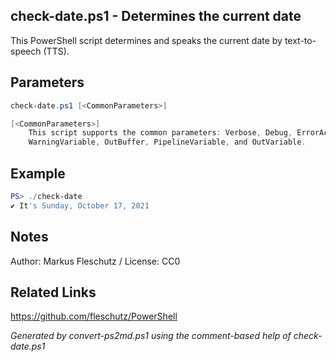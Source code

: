 ## check-date.ps1 - Determines the current date

This PowerShell script determines and speaks the current date by text-to-speech (TTS).

## Parameters
```powershell
check-date.ps1 [<CommonParameters>]

[<CommonParameters>]
    This script supports the common parameters: Verbose, Debug, ErrorAction, ErrorVariable, WarningAction, 
    WarningVariable, OutBuffer, PipelineVariable, and OutVariable.
```

## Example
```powershell
PS> ./check-date
✔️ It's Sunday, October 17, 2021

```

## Notes
Author: Markus Fleschutz / License: CC0

## Related Links
https://github.com/fleschutz/PowerShell

*Generated by convert-ps2md.ps1 using the comment-based help of check-date.ps1*
